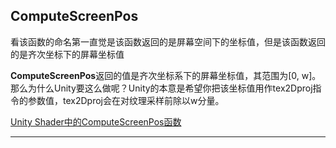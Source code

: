 ## ComputeScreenPos  

看该函数的命名第一直觉是该函数返回的是屏幕空间下的坐标值，但是该函数返回的是齐次坐标下的屏幕坐标值  

**ComputeScreenPos**返回的值是齐次坐标系下的屏幕坐标值，其范围为[0, w]。那么为什么Unity要这么做呢？Unity的本意是希望你把该坐标值用作tex2Dproj指令的参数值，tex2Dproj会在对纹理采样前除以w分量。

[Unity Shader中的ComputeScreenPos函数](https://www.jianshu.com/p/df878a386bec)  

******